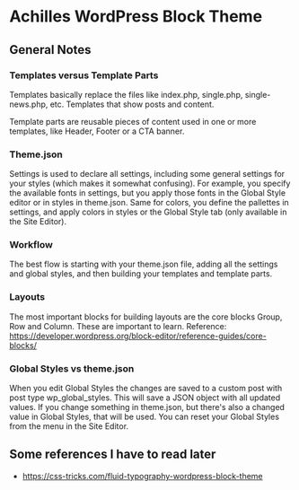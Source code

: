 # Achilles WordPress Block Theme

## General Notes

### Templates versus Template Parts

Templates basically replace the files like index.php, single.php, single-news.php, etc. Templates that show posts and content.

Template parts are reusable pieces of content used in one or more templates, like Header, Footer or a CTA banner.

### Theme.json

Settings is used to declare all settings, including some general settings for your styles (which makes it somewhat confusing). For example, you specify the available fonts in settings, but you apply those fonts in the Global Style editor or in styles in theme.json. Same for colors, you define the pallettes in settings, and apply colors in styles or the Global Style tab (only available in the Site Editor).

### Workflow

The best flow is starting with your theme.json file, adding all the settings and global styles, and then building your templates and template parts.

### Layouts

The most important blocks for building layouts are the core blocks Group, Row and Column. These are important to learn. Reference: https://developer.wordpress.org/block-editor/reference-guides/core-blocks/

### Global Styles vs theme.json

When you edit Global Styles the changes are saved to a custom post with post type wp_global_styles. This will save a JSON object with all updated values. If you change something in theme.json, but there's also a changed value in Global Styles, that will be used. You can reset your Global Styles from the menu in the Site Editor.

## Some references I have to read later

- https://css-tricks.com/fluid-typography-wordpress-block-theme
